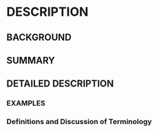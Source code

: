 # DESCRIPTION

## BACKGROUND

## SUMMARY

## DETAILED DESCRIPTION

### EXAMPLES

### Definitions and Discussion of Terminology

